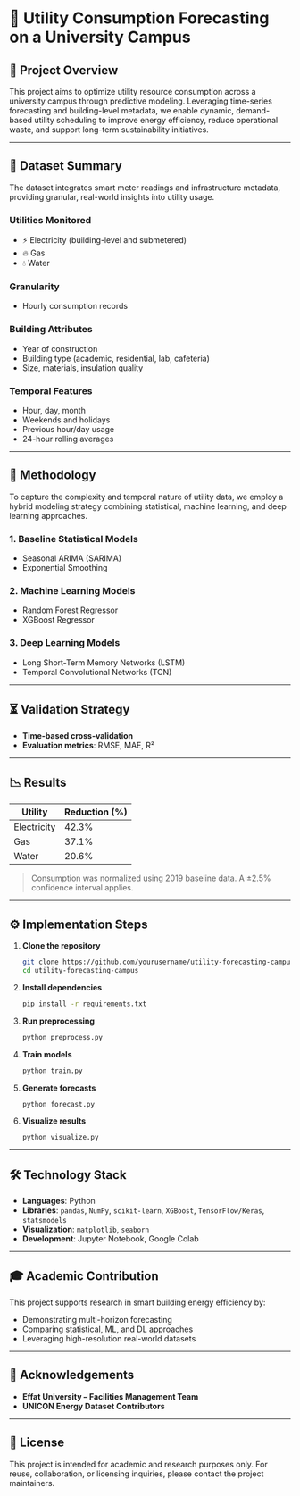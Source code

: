 # 🔌 Utility Consumption Forecasting on a University Campus

## 📌 Project Overview

This project aims to optimize utility resource consumption across a university campus through predictive modeling. Leveraging time-series forecasting and building-level metadata, we enable dynamic, demand-based utility scheduling to improve energy efficiency, reduce operational waste, and support long-term sustainability initiatives.

---

## 📂 Dataset Summary

The dataset integrates smart meter readings and infrastructure metadata, providing granular, real-world insights into utility usage.

### Utilities Monitored
- ⚡ Electricity (building-level and submetered)
- 🔥 Gas
- 💧 Water

### Granularity
- Hourly consumption records

### Building Attributes
- Year of construction  
- Building type (academic, residential, lab, cafeteria)  
- Size, materials, insulation quality  

### Temporal Features
- Hour, day, month  
- Weekends and holidays  
- Previous hour/day usage  
- 24-hour rolling averages  

---

## 🧠 Methodology

To capture the complexity and temporal nature of utility data, we employ a hybrid modeling strategy combining statistical, machine learning, and deep learning approaches.

### 1. Baseline Statistical Models
- Seasonal ARIMA (SARIMA)  
- Exponential Smoothing  

### 2. Machine Learning Models
- Random Forest Regressor  
- XGBoost Regressor  

### 3. Deep Learning Models
- Long Short-Term Memory Networks (LSTM)  
- Temporal Convolutional Networks (TCN)  

---

## ⏳ Validation Strategy

- **Time-based cross-validation**
- **Evaluation metrics**: RMSE, MAE, R²

---

## 📉 Results

| Utility     | Reduction (%) |
|-------------|----------------|
| Electricity | 42.3%          |
| Gas         | 37.1%          |
| Water       | 20.6%          |

> Consumption was normalized using 2019 baseline data. A ±2.5% confidence interval applies.

---

## ⚙️ Implementation Steps

1. **Clone the repository**  
   ```bash
   git clone https://github.com/yourusername/utility-forecasting-campus.git
   cd utility-forecasting-campus
   ```

2. **Install dependencies**  
   ```bash
   pip install -r requirements.txt
   ```

3. **Run preprocessing**  
   ```bash
   python preprocess.py
   ```

4. **Train models**  
   ```bash
   python train.py
   ```

5. **Generate forecasts**  
   ```bash
   python forecast.py
   ```

6. **Visualize results**  
   ```bash
   python visualize.py
   ```

---

## 🛠 Technology Stack

- **Languages**: Python  
- **Libraries**: `pandas`, `NumPy`, `scikit-learn`, `XGBoost`, `TensorFlow/Keras`, `statsmodels`  
- **Visualization**: `matplotlib`, `seaborn`  
- **Development**: Jupyter Notebook, Google Colab  

---

## 🎓 Academic Contribution

This project supports research in smart building energy efficiency by:

- Demonstrating multi-horizon forecasting  
- Comparing statistical, ML, and DL approaches  
- Leveraging high-resolution real-world datasets  

---

## 🙌 Acknowledgements

- **Effat University – Facilities Management Team**  
- **UNICON Energy Dataset Contributors**

---

## 📄 License

This project is intended for academic and research purposes only. For reuse, collaboration, or licensing inquiries, please contact the project maintainers.
